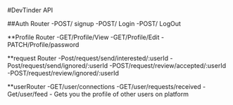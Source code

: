 #DevTinder API

##Auth Router
-POST/ signup
-POST/ Login
-POST/ LogOut

**Profile Router
-GET/Profile/View
-GET/Profile/Edit
-PATCH/Profile/password

**request Router
-Post/request/send/interested/:userId
-Post/request/send/ignored/:userId
-POST/request/review/accepted/:userId
-POST/request/review/ignored/:userId

**userRouter
-GET/user/connections
-GET/user/requests/received
-Get/user/feed - Gets you the profile of other users on platform
